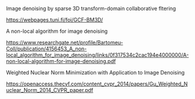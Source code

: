 Image denoising by sparse 3D transform-domain collaborative fltering

https://webpages.tuni.fi/foi/GCF-BM3D/

A non-local algorithm for image denoising

https://www.researchgate.net/profile/Bartomeu-Coll/publication/4156453_A_non-local_algorithm_for_image_denoising/links/0f317534c2cac194e4000000/A-non-local-algorithm-for-image-denoising.pdf

Weighted Nuclear Norm Minimization with Application to Image Denoising

https://openaccess.thecvf.com/content_cvpr_2014/papers/Gu_Weighted_Nuclear_Norm_2014_CVPR_paper.pdf
